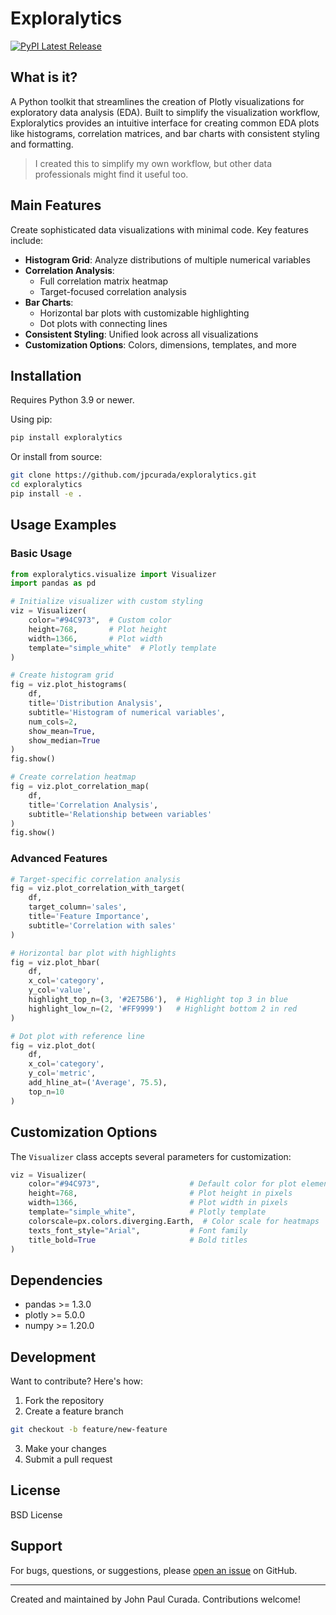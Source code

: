# Exploralytics

[![PyPI Latest Release](https://img.shields.io/pypi/v/exploralytics.svg)](https://pypi.org/project/exploralytics/)

## What is it?
A Python toolkit that streamlines the creation of Plotly visualizations for exploratory data analysis (EDA). Built to simplify the visualization workflow, Exploralytics provides an intuitive interface for creating common EDA plots like histograms, correlation matrices, and bar charts with consistent styling and formatting.

 > I created this to simplify my own workflow, but other data professionals might find it useful too.

## Main Features
Create sophisticated data visualizations with minimal code. Key features include:

- **Histogram Grid**: Analyze distributions of multiple numerical variables
- **Correlation Analysis**: 
  - Full correlation matrix heatmap
  - Target-focused correlation analysis
- **Bar Charts**: 
  - Horizontal bar plots with customizable highlighting
  - Dot plots with connecting lines
- **Consistent Styling**: Unified look across all visualizations
- **Customization Options**: Colors, dimensions, templates, and more

## Installation

Requires Python 3.9 or newer.

Using pip:
```bash
pip install exploralytics
```

Or install from source:
```bash
git clone https://github.com/jpcurada/exploralytics.git
cd exploralytics
pip install -e .
```

## Usage Examples

### Basic Usage

```python
from exploralytics.visualize import Visualizer
import pandas as pd

# Initialize visualizer with custom styling
viz = Visualizer(
    color="#94C973",  # Custom color
    height=768,       # Plot height
    width=1366,       # Plot width
    template="simple_white"  # Plotly template
)

# Create histogram grid
fig = viz.plot_histograms(
    df,
    title='Distribution Analysis',
    subtitle='Histogram of numerical variables',
    num_cols=2,
    show_mean=True,
    show_median=True
)
fig.show()

# Create correlation heatmap
fig = viz.plot_correlation_map(
    df,
    title='Correlation Analysis',
    subtitle='Relationship between variables'
)
fig.show()
```

### Advanced Features

```python
# Target-specific correlation analysis
fig = viz.plot_correlation_with_target(
    df,
    target_column='sales',
    title='Feature Importance',
    subtitle='Correlation with sales'
)

# Horizontal bar plot with highlights
fig = viz.plot_hbar(
    df,
    x_col='category',
    y_col='value',
    highlight_top_n=(3, '#2E75B6'),  # Highlight top 3 in blue
    highlight_low_n=(2, '#FF9999')   # Highlight bottom 2 in red
)

# Dot plot with reference line
fig = viz.plot_dot(
    df,
    x_col='category',
    y_col='metric',
    add_hline_at=('Average', 75.5),
    top_n=10
)
```

## Customization Options

The `Visualizer` class accepts several parameters for customization:

```python
viz = Visualizer(
    color="#94C973",                    # Default color for plot elements
    height=768,                         # Plot height in pixels
    width=1366,                         # Plot width in pixels
    template="simple_white",            # Plotly template
    colorscale=px.colors.diverging.Earth,  # Color scale for heatmaps
    texts_font_style="Arial",           # Font family
    title_bold=True                     # Bold titles
)
```

## Dependencies
- pandas >= 1.3.0
- plotly >= 5.0.0
- numpy >= 1.20.0

## Development

Want to contribute? Here's how:

1. Fork the repository
2. Create a feature branch
```bash
git checkout -b feature/new-feature
```
3. Make your changes
4. Submit a pull request

## License
BSD License

## Support
For bugs, questions, or suggestions, please [open an issue](https://github.com/jpcurada/exploralytics/issues) on GitHub.

---
Created and maintained by John Paul Curada. Contributions welcome!

